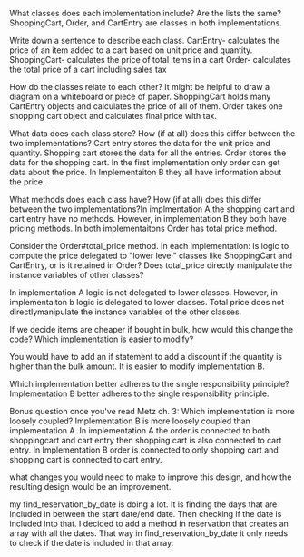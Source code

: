 What classes does each implementation include? Are the lists the same?
ShoppingCart, Order, and CartEntry are classes in both implementations. 

Write down a sentence to describe each class.
CartEntry- calculates the price of an item added to a cart based on unit price and quantity. 
ShoppingCart- calculates the price of total items in a cart
Order- calculates the total price of a cart including sales tax 

How do the classes relate to each other? It might be helpful to draw a diagram on a whiteboard or piece of paper.
ShoppingCart holds many CartEntry objects and calculates the price of all of them. Order takes one shopping cart object and calculates final price with tax. 

What data does each class store? How (if at all) does this differ between the two implementations? Cart entry stores the data for the unit price and quantity. Shopping cart stores the data for all the entries. Order stores the data for the shopping cart. In the first implementation only order can get data about the price. In Implementaiton B they all have information about the price. 


What methods does each class have? How (if at all) does this differ between the two implementations?In implmentation A the shopping cart and cart entry have no methods. However, in implementation B they both have pricing methods. In both implementaitons Order has total price method.

Consider the Order#total_price method. In each implementation:
Is logic to compute the price delegated to "lower level" classes like ShoppingCart and CartEntry, or is it retained in Order?
Does total_price directly manipulate the instance variables of other classes?

In implementation A logic is not delegated to lower classes. However, in implementaiton b logic is delegated to lower classes. Total price does not directlymanipulate the instance variables of the other classes. 

If we decide items are cheaper if bought in bulk, how would this change the code? Which implementation is easier to modify?

You would have to add an if statement to add a discount if the quantity is higher than the bulk amount. It is easier to modify implementation B. 

Which implementation better adheres to the single responsibility principle?Implementation B better adheres to the single responsibility principle. 


Bonus question once you've read Metz ch. 3: Which implementation is more loosely coupled?
Implementation B is more loosely coupled than implementation A. In implementation A the order is connected to both shoppingcart and cart entry then shopping cart is also connected to cart entry. In Implementation B order is connected to only shopping cart and shopping cart is connected to cart entry. 


what changes you would need to make to improve this design, and how the resulting design would be an improvement.

my find_reservation_by_date is doing a lot. It is finding the days that are included in between the start date/end date. Then checking if the date is included into that. I decided to add a method in reservation that creates an array with all the dates. That way in find_reservation_by_date it only needs to check if the date is included in that array. 






